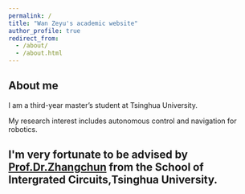 ```yaml
---
permalink: /
title: "Wan Zeyu's academic website"
author_profile: true
redirect_from: 
  - /about/
  - /about.html
---
```


About me
------
I am a third-year master’s student at Tsinghua University.

My research interest includes autonomous control and navigation for robotics. 

I'm very fortunate to be advised by [Prof.Dr.Zhangchun](https://www.sic.tsinghua.edu.cn/en/info/1086/1470.htm) from the School of Intergrated Circuits,Tsinghua University.
------

